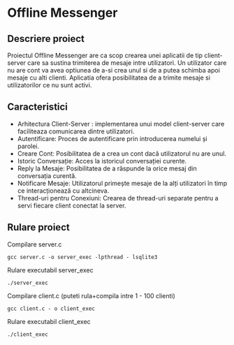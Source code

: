 # Offline Messenger

## Descriere proiect 
Proiectul Offline Messenger are ca scop crearea unei aplicatii de tip client-server care sa sustina trimiterea de mesaje intre utilizatori. Un utilizator care nu are cont va avea optiunea de a-si crea unul si de a putea schimba apoi mesaje cu alti clienti. Aplicatia ofera posibilitatea de a trimite mesaje si utilizatorilor ce nu sunt activi.

## Caracteristici
+ Arhitectura Client-Server : implementarea unui model client-server care faciliteaza comunicarea dintre utilizatori.
+ Autentificare: Proces de autentificare prin introducerea numelui și parolei.
+ Creare Cont: Posibilitatea de a crea un cont dacă utilizatorul nu are unul.
+ Istoric Conversație: Acces la istoricul conversației curente.
+ Reply la Mesaje: Posibilitatea de a răspunde la orice mesaj din conversația curentă.
+ Notificare Mesaje: Utilizatorul primește mesaje de la alți utilizatori în timp ce interacționează cu altcineva.
+ Thread-uri pentru Conexiuni: Crearea de thread-uri separate pentru a servi fiecare client conectat la server.

## Rulare proiect
Compilare server.c
```
gcc server.c -o server_exec -lpthread - lsqlite3
```
Rulare executabil server_exec
```
./server_exec
```
Compilare client.c (puteti rula+compila intre 1 - 100 clienti)
```
gcc client.c - o client_exec
```
Rulare executabil client_exec
```
./client_exec
```
